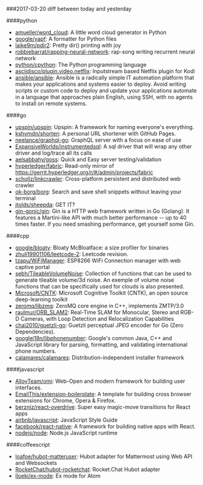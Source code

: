 ###2017-03-20
diff between today and yesterday

####python
* [amueller/word_cloud](https://github.com/amueller/word_cloud): A little word cloud generator in Python
* [google/yapf](https://github.com/google/yapf): A formatter for Python files
* [laike9m/pdir2](https://github.com/laike9m/pdir2): Pretty dir() printing with joy
* [robbiebarrat/rapping-neural-network](https://github.com/robbiebarrat/rapping-neural-network): rap-song writing recurrent neural network
* [python/cpython](https://github.com/python/cpython): The Python programming language
* [asciidisco/plugin.video.netflix](https://github.com/asciidisco/plugin.video.netflix): Inputstream based Netflix plugin for Kodi
* [ansible/ansible](https://github.com/ansible/ansible): Ansible is a radically simple IT automation platform that makes your applications and systems easier to deploy. Avoid writing scripts or custom code to deploy and update your applications automate in a language that approaches plain English, using SSH, with no agents to install on remote systems.

####go
* [upspin/upspin](https://github.com/upspin/upspin): Upspin: A framework for naming everyone's everything.
* [kshvmdn/shorten](https://github.com/kshvmdn/shorten): A personal URL shortener with GitHub Pages.
* [neelance/graphql-go](https://github.com/neelance/graphql-go): GraphQL server with a focus on ease of use
* [ExpansiveWorlds/instrumentedsql](https://github.com/ExpansiveWorlds/instrumentedsql): A sql driver that will wrap any other driver and log/trace all its calls
* [aelsabbahy/goss](https://github.com/aelsabbahy/goss): Quick and Easy server testing/validation
* [hyperledger/fabric](https://github.com/hyperledger/fabric): Read-only mirror of https://gerrit.hyperledger.org/r/#/admin/projects/fabric
* [schollz/linkcrawler](https://github.com/schollz/linkcrawler): Cross-platform persistent and distributed web crawler 
* [ok-borg/borg](https://github.com/ok-borg/borg): Search and save shell snippets without leaving your terminal
* [jtolds/sheepda](https://github.com/jtolds/sheepda): GET IT?
* [gin-gonic/gin](https://github.com/gin-gonic/gin): Gin is a HTTP web framework written in Go (Golang). It features a Martini-like API with much better performance -- up to 40 times faster. If you need smashing performance, get yourself some Gin.

####cpp
* [google/bloaty](https://github.com/google/bloaty): Bloaty McBloatface: a size profiler for binaries
* [zhuli19901106/leetcode-2](https://github.com/zhuli19901106/leetcode-2): Leetcode revision.
* [tzapu/WiFiManager](https://github.com/tzapu/WiFiManager): ESP8266 WiFi Connection manager with web captive portal
* [sebh/TileableVolumeNoise](https://github.com/sebh/TileableVolumeNoise): Collection of functions that can be used to generate tileable volume/3d noise. An exemple of volume noise functions that can be specifically used for clouds is also presented.
* [Microsoft/CNTK](https://github.com/Microsoft/CNTK): Microsoft Cognitive Toolkit (CNTK), an open source deep-learning toolkit
* [zeromq/libzmq](https://github.com/zeromq/libzmq): ZeroMQ core engine in C++, implements ZMTP/3.0
* [raulmur/ORB_SLAM2](https://github.com/raulmur/ORB_SLAM2): Real-Time SLAM for Monocular, Stereo and RGB-D Cameras, with Loop Detection and Relocalization Capabilities
* [chai2010/guetzli-go](https://github.com/chai2010/guetzli-go): Guetzli perceptual JPEG encoder for Go (Zero Dependencies).
* [googlei18n/libphonenumber](https://github.com/googlei18n/libphonenumber): Google's common Java, C++ and JavaScript library for parsing, formatting, and validating international phone numbers.
* [calamares/calamares](https://github.com/calamares/calamares): Distribution-independent installer framework

####javascript
* [AlloyTeam/omi](https://github.com/AlloyTeam/omi): Web-Open and modern framework for building user interfaces.
* [EmailThis/extension-boilerplate](https://github.com/EmailThis/extension-boilerplate):  A template for building cross browser extensions for Chrome, Opera & Firefox.
* [berzniz/react-overdrive](https://github.com/berzniz/react-overdrive): Super easy magic-move transitions for React apps
* [airbnb/javascript](https://github.com/airbnb/javascript): JavaScript Style Guide
* [facebook/react-native](https://github.com/facebook/react-native): A framework for building native apps with React.
* [nodejs/node](https://github.com/nodejs/node): Node.js JavaScript runtime 

####coffeescript
* [loafoe/hubot-matteruser](https://github.com/loafoe/hubot-matteruser): Hubot adapter for Mattermost using Web API and Websockets
* [RocketChat/hubot-rocketchat](https://github.com/RocketChat/hubot-rocketchat): Rocket.Chat Hubot adapter
* [lloeki/ex-mode](https://github.com/lloeki/ex-mode): Ex mode for Atom
